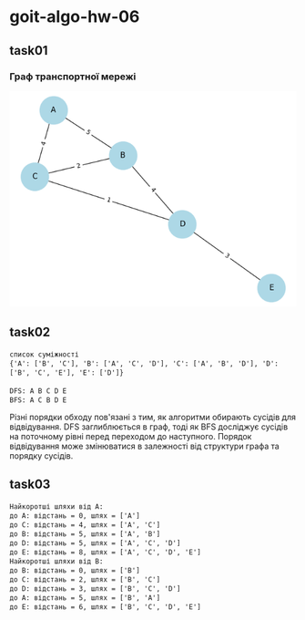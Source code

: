# goit-algo-hw-06

## task01

### Граф транспортної мережі

![Граф транспортної мережі](task01.png)

## task02

```
список суміжності
{'A': ['B', 'C'], 'B': ['A', 'C', 'D'], 'C': ['A', 'B', 'D'], 'D': ['B', 'C', 'E'], 'E': ['D']}

DFS: A B C D E
BFS: A C B D E

```

Різні порядки обходу пов'язані з тим, як алгоритми обирають сусідів для відвідування. DFS заглиблюється в граф, тоді як BFS досліджує сусідів на поточному рівні перед переходом до наступного. Порядок відвідування може змінюватися в залежності від структури графа та порядку сусідів.

## task03

```
Найкоротші шляхи від A:
до A: відстань = 0, шлях = ['A']
до C: відстань = 4, шлях = ['A', 'C']
до B: відстань = 5, шлях = ['A', 'B']
до D: відстань = 5, шлях = ['A', 'C', 'D']
до E: відстань = 8, шлях = ['A', 'C', 'D', 'E']
Найкоротші шляхи від B:
до B: відстань = 0, шлях = ['B']
до C: відстань = 2, шлях = ['B', 'C']
до D: відстань = 3, шлях = ['B', 'C', 'D']
до A: відстань = 5, шлях = ['B', 'A']
до E: відстань = 6, шлях = ['B', 'C', 'D', 'E']

```

